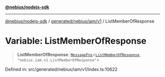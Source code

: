 [**@nebius/nodejs-sdk**](../../../../../README.md)

---

[@nebius/nodejs-sdk](../../../../../README.md) / [generated/nebius/iam/v1](../README.md) / ListMemberOfResponse

# Variable: ListMemberOfResponse

> **ListMemberOfResponse**: [`MessageFns`](../../../../../runtime/protos/core/interfaces/MessageFns.md)\<[`ListMemberOfResponse`](../interfaces/ListMemberOfResponse.md), `"nebius.iam.v1.ListMemberOfResponse"`\>

Defined in: src/generated/nebius/iam/v1/index.ts:10622
